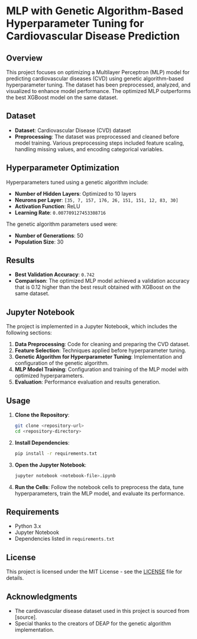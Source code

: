 # MLP with Genetic Algorithm-Based Hyperparameter Tuning for Cardiovascular Disease Prediction

## Overview

This project focuses on optimizing a Multilayer Perceptron (MLP) model for predicting cardiovascular diseases (CVD) using genetic algorithm-based hyperparameter tuning. The dataset has been preprocessed, analyzed, and visualized to enhance model performance. The optimized MLP outperforms the best XGBoost model on the same dataset.

## Dataset

- **Dataset**: Cardiovascular Disease (CVD) dataset
- **Preprocessing**: The dataset was preprocessed and cleaned before model training. Various preprocessing steps included feature scaling, handling missing values, and encoding categorical variables.

## Hyperparameter Optimization

Hyperparameters tuned using a genetic algorithm include:

- **Number of Hidden Layers**: Optimized to 10 layers
- **Neurons per Layer**: `[35, 7, 157, 176, 26, 151, 151, 12, 83, 30]`
- **Activation Function**: ReLU
- **Learning Rate**: `0.007709127453308716`

The genetic algorithm parameters used were:
- **Number of Generations**: 50
- **Population Size**: 30

## Results

- **Best Validation Accuracy**: `0.742`
- **Comparison**: The optimized MLP model achieved a validation accuracy that is 0.12 higher than the best result obtained with XGBoost on the same dataset.

## Jupyter Notebook

The project is implemented in a Jupyter Notebook, which includes the following sections:

1. **Data Preprocessing**: Code for cleaning and preparing the CVD dataset.
2. **Feature Selection**: Techniques applied before hyperparameter tuning.
3. **Genetic Algorithm for Hyperparameter Tuning**: Implementation and configuration of the genetic algorithm.
4. **MLP Model Training**: Configuration and training of the MLP model with optimized hyperparameters.
5. **Evaluation**: Performance evaluation and results generation.

## Usage

1. **Clone the Repository**:
   ```bash
   git clone <repository-url>
   cd <repository-directory>
   ```

2. **Install Dependencies**:
   ```bash
   pip install -r requirements.txt
   ```

3. **Open the Jupyter Notebook**:
   ```bash
   jupyter notebook <notebook-file>.ipynb
   ```

4. **Run the Cells**: Follow the notebook cells to preprocess the data, tune hyperparameters, train the MLP model, and evaluate its performance.

## Requirements

- Python 3.x
- Jupyter Notebook
- Dependencies listed in `requirements.txt`

## License

This project is licensed under the MIT License - see the [LICENSE](LICENSE) file for details.

## Acknowledgments

- The cardiovascular disease dataset used in this project is sourced from [source].
- Special thanks to the creators of DEAP for the genetic algorithm implementation.

